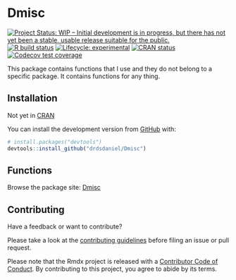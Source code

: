 
<!-- README.md is generated from README.Rmd. Please edit that file -->

# Dmisc

<!-- badges: start -->
[![Project Status: WIP – Initial development is in progress, but there has not yet been a stable, usable release suitable for the public.](https://www.repostatus.org/badges/latest/wip.svg)](https://www.repostatus.org/#wip)
[![R build
status](https://github.com/drdsdaniel/Dmisc/workflows/R-CMD-check/badge.svg)](https://github.com/drdsdaniel/Dmisc/actions)
[![Lifecycle:
experimental](https://img.shields.io/badge/lifecycle-experimental-orange.svg)](https://www.tidyverse.org/lifecycle/#experimental)
[![CRAN
status](https://www.r-pkg.org/badges/version/Dmisc)](https://CRAN.R-project.org/package=Dmisc)
[![Codecov test
coverage](https://codecov.io/gh/drdsdaniel/Dmisc/branch/main/graph/badge.svg)](https://codecov.io/gh/drdsdaniel/Dmisc?branch=master)
<!-- badges: end -->

This package contains functions that I use and they do not belong to a
specific package. It contains functions for any thing.

## Installation

Not yet in [CRAN](https://CRAN.R-project.org)
<!-- You can install the released version of Dmisc from [CRAN](https://CRAN.R-project.org) with: -->

<!-- ``` r -->

<!-- install.packages("Dmisc") -->

<!-- ``` -->

You can install the development version from
[GitHub](https://github.com/) with:

``` r
# install.packages("devtools")
devtools::install_github("drdsdaniel/Dmisc")
```

## Functions

Browse the package site:
[Dmisc](https://drdsdaniel.github.io/Dmisc/reference/index.html)

## Contributing

Have a feedback or want to contribute?

Please take a look at the [contributing
guidelines](https://drdsdaniel.github.io/Dmisc/CONTRIBUTING.html) before
filing an issue or pull request.

Please note that the Rmdx project is released with a [Contributor Code
of
Conduct](https://contributor-covenant.org/version/2/0/CODE_OF_CONDUCT.html).
By contributing to this project, you agree to abide by its terms.

